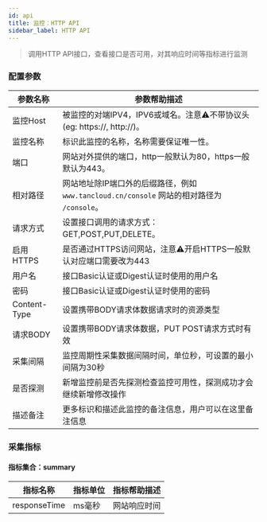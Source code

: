 ```yaml
---
id: api  
title: 监控：HTTP API      
sidebar_label: HTTP API   
---
```


> 调用HTTP API接口，查看接口是否可用，对其响应时间等指标进行监测   

### 配置参数

| 参数名称      | 参数帮助描述 |
| ----------- | ----------- |
| 监控Host     | 被监控的对端IPV4，IPV6或域名。注意⚠️不带协议头(eg: https://, http://)。 |
| 监控名称     | 标识此监控的名称，名称需要保证唯一性。  |
| 端口        | 网站对外提供的端口，http一般默认为80，https一般默认为443。  |
| 相对路径     | 网站地址除IP端口外的后缀路径，例如 `www.tancloud.cn/console` 网站的相对路径为 `/console`。  |
| 请求方式     | 设置接口调用的请求方式：GET,POST,PUT,DELETE。  |
| 启用HTTPS   | 是否通过HTTPS访问网站，注意⚠️开启HTTPS一般默认对应端口需要改为443  |
| 用户名      | 接口Basic认证或Digest认证时使用的用户名 |
| 密码        | 接口Basic认证或Digest认证时使用的密码 |
| Content-Type  | 设置携带BODY请求体数据请求时的资源类型  |
| 请求BODY    | 设置携带BODY请求体数据，PUT POST请求方式时有效  |
| 采集间隔    | 监控周期性采集数据间隔时间，单位秒，可设置的最小间隔为30秒  |
| 是否探测    | 新增监控前是否先探测检查监控可用性，探测成功才会继续新增修改操作  |
| 描述备注    | 更多标识和描述此监控的备注信息，用户可以在这里备注信息  |

### 采集指标

#### 指标集合：summary

| 指标名称      | 指标单位 | 指标帮助描述 |
| ----------- | ----------- | ----------- |
| responseTime   | ms毫秒 | 网站响应时间 |


